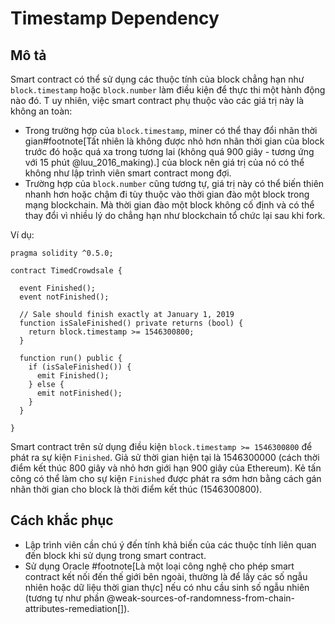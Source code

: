 # Timestamp Dependency <timestamp-dependency>

## Mô tả

Smart contract có thể sử dụng các thuộc tính của block chẳng hạn như `block.timestamp` hoặc `block.number` làm điều kiện để thực thi một hành động nào đó. T  uy nhiên, việc smart contract phụ thuộc vào các giá trị này là không an toàn:
- Trong trường hợp của `block.timestamp`, miner có thể thay đổi nhãn thời gian#footnote[Tất nhiên là không được nhỏ hơn nhãn thời gian của block trước đó hoặc quá xa trong tương lai (không quá 900 giây - tương ứng với 15 phút @luu_2016_making).] của block nên giá trị của nó có thể không như lập trình viên smart contract mong đợi.
- Trường hợp của `block.number` cũng tương tự, giá trị này có thể biến thiên nhanh hơn hoặc chậm đi tùy thuộc vào thời gian đào một block trong mạng blockchain. Mà thời gian đào một block không cố định và có thể thay đổi vì nhiều lý do chẳng hạn như blockchain tổ chức lại sau khi fork.

Ví dụ:

```sol
pragma solidity ^0.5.0;

contract TimedCrowdsale {

  event Finished();
  event notFinished();

  // Sale should finish exactly at January 1, 2019
  function isSaleFinished() private returns (bool) {
    return block.timestamp >= 1546300800;
  }

  function run() public {
    if (isSaleFinished()) {
      emit Finished();
    } else {
      emit notFinished();
    }
  }

}
```

Smart contract trên sử dụng điều kiện `block.timestamp >= 1546300800` để phát ra sự kiện `Finished`. Giả sử thời gian hiện tại là 1546300000 (cách thời điểm kết thúc 800 giây và nhỏ hơn giới hạn 900 giây của Ethereum). Kẻ tấn công có thể làm cho sự kiện `Finished` được phát ra sớm hơn bằng cách gán nhãn thời gian cho block là thời điểm kết thúc (1546300800).

## Cách khắc phục

- Lập trình viên cần chú ý đến tính khả biến của các thuộc tính liên quan đến block khi sử dụng trong smart contract.
- Sử dụng Oracle #footnote[Là một loại công nghệ cho phép smart contract kết nối đến thế giới bên ngoài, thường là để lấy các số ngẫu nhiên hoặc dữ liệu thời gian thực] nếu có nhu cầu sinh số ngẫu nhiên (tương tự như phần @weak-sources-of-randomness-from-chain-attributes-remediation[]).

